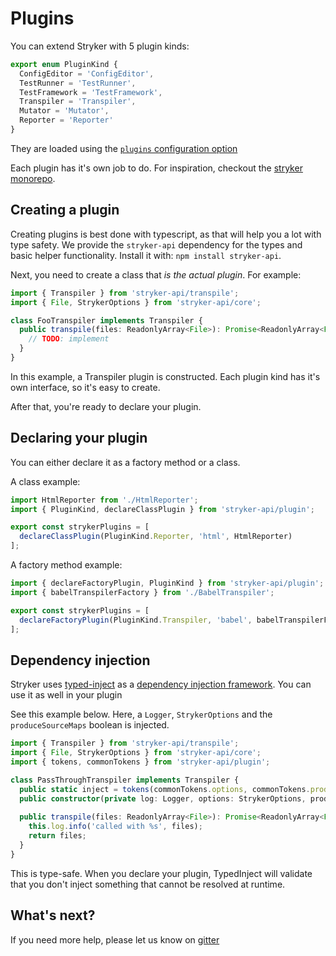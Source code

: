 # Plugins

You can extend Stryker with 5 plugin kinds:

```ts
export enum PluginKind {
  ConfigEditor = 'ConfigEditor',
  TestRunner = 'TestRunner',
  TestFramework = 'TestFramework',
  Transpiler = 'Transpiler',
  Mutator = 'Mutator',
  Reporter = 'Reporter'
}
```

They are loaded using the [`plugins` configuration option](https://github.com/stryker-mutator/stryker/tree/master/packages/stryker#plugins-string)

Each plugin has it's own job to do. For inspiration, checkout the [stryker monorepo](https://github.com/stryker-mutator/stryker/tree/master/packages).

## Creating a plugin

Creating plugins is best done with typescript, as that will help you a lot with type safety. 
We provide the `stryker-api` dependency for the types and basic helper functionality. Install it with: `npm install stryker-api`. 

Next, you need to create a class that _is the actual plugin_. For example:

```ts
import { Transpiler } from 'stryker-api/transpile';
import { File, StrykerOptions } from 'stryker-api/core';

class FooTranspiler implements Transpiler {
  public transpile(files: ReadonlyArray<File>): Promise<ReadonlyArray<File>> {
    // TODO: implement
  }
}
```

In this example, a Transpiler plugin is constructed. Each plugin kind has it's own interface, so it's easy to create.

After that, you're ready to declare your plugin.

## Declaring your plugin

You can either declare it as a factory method or a class.

A class example:

```ts
import HtmlReporter from './HtmlReporter';
import { PluginKind, declareClassPlugin } from 'stryker-api/plugin';

export const strykerPlugins = [
  declareClassPlugin(PluginKind.Reporter, 'html', HtmlReporter)
];
```

A factory method example:

```ts
import { declareFactoryPlugin, PluginKind } from 'stryker-api/plugin';
import { babelTranspilerFactory } from './BabelTranspiler';

export const strykerPlugins = [
  declareFactoryPlugin(PluginKind.Transpiler, 'babel', babelTranspilerFactory)
];
```

## Dependency injection

Stryker uses [typed-inject](https://github.com/nicojs/typed-inject#readme) as a [dependency injection framework](https://medium.com/@jansennico/advanced-typescript-type-safe-dependency-injection-873426e2cc96). 
You can use it as well in your plugin

See this example below. Here, a `Logger`, `StrykerOptions` and the `produceSourceMaps` boolean is injected.

```ts
import { Transpiler } from 'stryker-api/transpile';
import { File, StrykerOptions } from 'stryker-api/core';
import { tokens, commonTokens } from 'stryker-api/plugin';

class PassThroughTranspiler implements Transpiler {
  public static inject = tokens(commonTokens.options, commonTokens.produceSourceMaps);
  public constructor(private log: Logger, options: StrykerOptions, produceSourceMaps: boolean) {
  
  public transpile(files: ReadonlyArray<File>): Promise<ReadonlyArray<File>> {
    this.log.info('called with %s', files);
    return files;
  }
}
```

This is type-safe. When you declare your plugin, TypedInject will validate that you don't inject something that cannot be resolved at runtime.

## What's next?

If you need more help, please let us know on [gitter](https://gitter.im/stryker-mutator/stryker)
